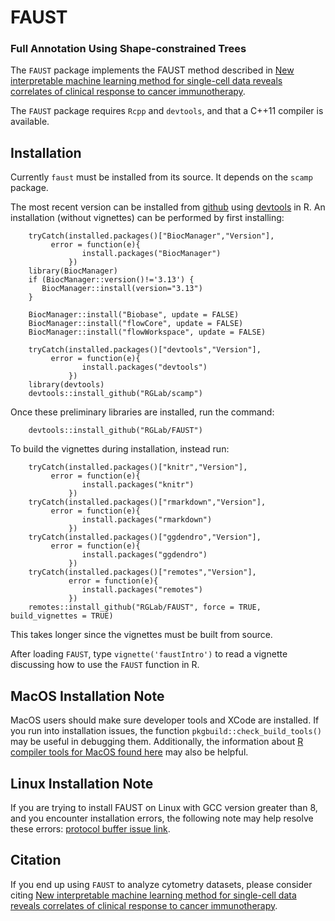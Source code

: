 # FAUST

### Full Annotation Using Shape-constrained Trees

The `FAUST` package implements the FAUST method described in [New interpretable machine learning method for single-cell data reveals correlates of clinical response to cancer immunotherapy](https://www.biorxiv.org/content/10.1101/702118v2).

The `FAUST` package requires `Rcpp` and `devtools`, and that a C++11 compiler is available.

## Installation

Currently `faust` must be installed from its source. It depends on the `scamp` package. 

The most recent version can be installed from [github](https://github.com/FredHutch/faust) using [devtools](https://github.com/r-lib/devtools) in R. An installation (without vignettes) can be performed by first installing:

```
    tryCatch(installed.packages()["BiocManager","Version"],
	     error = function(e){
                install.packages("BiocManager")
             })	
    library(BiocManager)
    if (BiocManager::version()!='3.13') {
       BiocManager::install(version="3.13")
    }

    BiocManager::install("Biobase", update = FALSE)
    BiocManager::install("flowCore", update = FALSE)
    BiocManager::install("flowWorkspace", update = FALSE)

    tryCatch(installed.packages()["devtools","Version"],
	     error = function(e){
                install.packages("devtools")
             })	
    library(devtools)
    devtools::install_github("RGLab/scamp")
```

Once these preliminary libraries are installed, run the command:

```
    devtools::install_github("RGLab/FAUST")
```

To build the vignettes during installation, instead run:

```
    tryCatch(installed.packages()["knitr","Version"],
	     error = function(e){
                install.packages("knitr")
             })	
    tryCatch(installed.packages()["rmarkdown","Version"],
	     error = function(e){
                install.packages("rmarkdown")
             })
    tryCatch(installed.packages()["ggdendro","Version"],
	     error = function(e){
                install.packages("ggdendro")
             })
    tryCatch(installed.packages()["remotes","Version"],
    	     error = function(e){
                install.packages("remotes")
             })	
    remotes::install_github("RGLab/FAUST", force = TRUE, build_vignettes = TRUE)
```

This takes longer since the vignettes must be built from source.

After loading `FAUST`, type `vignette('faustIntro')` to read a vignette discussing how to use the `FAUST` function in R.

## MacOS Installation Note 

MacOS users should make sure developer tools and XCode are installed. If you run into installation issues, the function `pkgbuild::check_build_tools()` may be useful in debugging them. Additionally, the information about [R compiler tools for MacOS found here](https://thecoatlessprofessor.com/programming/cpp/r-compiler-tools-for-rcpp-on-macos/) may also be helpful.

## Linux Installation Note 

If you are trying to install FAUST on Linux with GCC version greater than 8, and you encounter installation errors, the following note may help resolve these errors: [protocol buffer issue link](https://github.com/protocolbuffers/protobuf/issues/5144#issuecomment-688723405).

## Citation

If you end up using `FAUST` to analyze cytometry datasets, please consider citing [New interpretable machine learning method for single-cell data reveals correlates of clinical response to cancer immunotherapy](https://www.biorxiv.org/content/10.1101/702118v2).